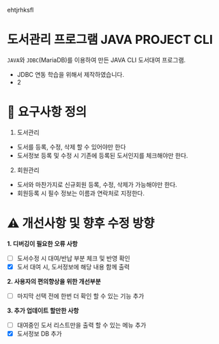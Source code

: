 ehtjrhksfl

# 도서관리 프로그램 JAVA PROJECT CLI 

`JAVA`와 `JDBC`(MariaDB)를 이용하여 만든 JAVA CLI 도서대여 프로그램.  

- JDBC 연동 학습을 위해서 제작하였습니다.
- 2





# 📝 요구사항 정의
1. 도서관리
- 도서를 등록, 수정, 삭제 할 수 있어야만 한다
- 도서정보 등록 및 수정 시 기존에 등록된 도서인지를 체크해야만 한다.


2. 회원관리
- 도서와 마찬가지로 신규회원 등록, 수정, 삭제가 가능해야만 한다.
- 회원등록 시 필수 정보는 이름과 연락처로 지정한다.




# ⚠️ 개선사항 및 향후 수정 방향
<b>1. 디버깅이 필요한 오류 사항</b>
- [ ] 도서수정 시 대여/반납 부분 체크 및 반영 확인
- [x] 도서 대여 시, 도서정보에 해당 내용 함께 출력

<b>2. 사용자의 편의향상을 위한 개선부분</b>
- [ ] 마지막 선택 전에 한번 더 확인 할 수 있는 기능 추가

<b>3. 추가 업데이트 할만한 사항</b>
- [ ] 대여중인 도서 리스트만을 출력 할 수 있는 메뉴 추가
- [x] 도서정보 DB 추가
